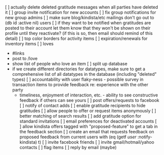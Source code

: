 [ ] actually delete deleted gratitude messages when all parties have deleted it
[ ] group invite notification for new accounts
[ ] fix group notifications for new group admins
[ ] make sure blog/kindista/etc mailings don't go out to (db id :active nil) users
    [ ] if they want to be notified when gratitudes are posted to their account
        let them know that they won't be shown on their profile until they
        reactivate? (if this is so, then email should remind of this detail)
[ ] top color borders for activity items
[ ] expiration/renewals for inventory items
[ ] loves
   - #links
   - post to /love
   - show list of people who love an item
[ ] split up database
   - if we create different directories for datatypes, make sure to get a comprehensive list of all datatypes in the database (including "deleted" types)
[ ] accountability with user flaky-ness
    - possible survey in transaction items to provide feedback re: experience
      with the other party
      - timeliness, enjoyment of interaction, etc.
    - ability to see constructive feedback if others can see yours
[ ] post offers/requests to facebook
[ ] notify of contact adds
[ ] enable gratitude recipients to hide gratitudes
[ ] allow people to offer or request items anonymously
[ ] better matching of search results
[ ] add gratitude option for standard invitations
[ ] email preferences for deactivated accounts
[ ] allow kindista offers tagged with "proposed-feature" to get a tab in the feedback section
    [ ] create an email that requests feedback on proposed feedback from current users with (eq (getf *user* :notify-kindista) t)
[ ] invite facebook friends
[ ] invite gmail/hotmail/yahoo contacts
[ ] flag items
[ ] reply by email (maybe)
